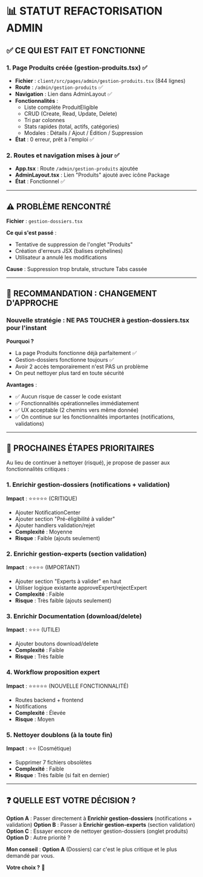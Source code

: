 # 📊 STATUT REFACTORISATION ADMIN

## ✅ CE QUI EST FAIT ET FONCTIONNE

### 1. Page Produits créée (gestion-produits.tsx) ✅
- **Fichier** : `client/src/pages/admin/gestion-produits.tsx` (844 lignes)
- **Route** : `/admin/gestion-produits` ✅
- **Navigation** : Lien dans AdminLayout ✅
- **Fonctionnalités** :
  - Liste complète ProduitEligible
  - CRUD (Create, Read, Update, Delete)
  - Tri par colonnes
  - Stats rapides (total, actifs, catégories)
  - Modales : Détails / Ajout / Édition / Suppression
- **État** : 0 erreur, prêt à l'emploi ✅

### 2. Routes et navigation mises à jour ✅
- **App.tsx** : Route `/admin/gestion-produits` ajoutée
- **AdminLayout.tsx** : Lien "Produits" ajouté avec icône Package
- **État** : Fonctionnel ✅

---

## ⚠️ PROBLÈME RENCONTRÉ

**Fichier** : `gestion-dossiers.tsx`

**Ce qui s'est passé** :
- Tentative de suppression de l'onglet "Produits" 
- Création d'erreurs JSX (balises orphelines)
- Utilisateur a annulé les modifications

**Cause** : Suppression trop brutale, structure Tabs cassée

---

## 🎯 RECOMMANDATION : CHANGEMENT D'APPROCHE

### Nouvelle stratégie : **NE PAS TOUCHER à gestion-dossiers.tsx pour l'instant**

**Pourquoi ?**
- La page Produits fonctionne déjà parfaitement ✅
- Gestion-dossiers fonctionne toujours ✅
- Avoir 2 accès temporairement n'est PAS un problème
- On peut nettoyer plus tard en toute sécurité

**Avantages** :
- ✅ Aucun risque de casser le code existant
- ✅ Fonctionnalités opérationnelles immédiatement
- ✅ UX acceptable (2 chemins vers même donnée)
- ✅ On continue sur les fonctionnalités importantes (notifications, validations)

---

## 🚀 PROCHAINES ÉTAPES PRIORITAIRES

Au lieu de continuer à nettoyer (risqué), je propose de passer aux fonctionnalités critiques :

### **1. Enrichir gestion-dossiers** (notifications + validation)
**Impact** : ⭐⭐⭐⭐⭐ (CRITIQUE)
- Ajouter NotificationCenter
- Ajouter section "Pré-éligibilité à valider"
- Ajouter handlers validation/rejet
- **Complexité** : Moyenne
- **Risque** : Faible (ajouts seulement)

### **2. Enrichir gestion-experts** (section validation)
**Impact** : ⭐⭐⭐⭐ (IMPORTANT)
- Ajouter section "Experts à valider" en haut
- Utiliser logique existante approveExpert/rejectExpert
- **Complexité** : Faible
- **Risque** : Très faible (ajouts seulement)

### **3. Enrichir Documentation** (download/delete)
**Impact** : ⭐⭐⭐ (UTILE)
- Ajouter boutons download/delete
- **Complexité** : Faible
- **Risque** : Très faible

### **4. Workflow proposition expert**
**Impact** : ⭐⭐⭐⭐⭐ (NOUVELLE FONCTIONNALITÉ)
- Routes backend + frontend
- Notifications
- **Complexité** : Élevée
- **Risque** : Moyen

### **5. Nettoyer doublons** (à la toute fin)
**Impact** : ⭐⭐ (Cosmétique)
- Supprimer 7 fichiers obsolètes
- **Complexité** : Faible
- **Risque** : Très faible (si fait en dernier)

---

## ❓ QUELLE EST VOTRE DÉCISION ?

**Option A** : Passer directement à **Enrichir gestion-dossiers** (notifications + validation)
**Option B** : Passer à **Enrichir gestion-experts** (section validation)
**Option C** : Essayer encore de nettoyer gestion-dossiers (onglet produits)
**Option D** : Autre priorité ?

**Mon conseil** : **Option A** (Dossiers) car c'est le plus critique et le plus demandé par vous.

**Votre choix ?** 🚀

